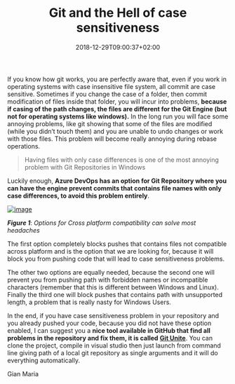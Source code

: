 ﻿---
title: "Git and the Hell of case sensitiveness"
description: ""
date: 2018-12-29T09:00:37+02:00
draft: false
tags: [Git]
categories: [Git]
---
If you know how git works, you are perfectly aware that, even if you work in operating systems with case insensitive file system, all commit are case sensitive. Sometimes if you change the case of a folder, then commit modification of files inside that folder, you will incur into problems,  **because if casing of the path changes, the files are different for the Git Engine (but not for operating systems like windows).** In the long run you will face some annoying problems, like git showing that some of the files are modified (while you didn’t touch them) and you are unable to undo changes or work with those files. This problem will become really annoying during rebase operations.

> Having files with only case differences is one of the most annoying problem with Git Repositories in Windows

Luckily enough,  **Azure DevOps has an option for Git Repository where you can have the engine prevent commits that contains file names with only case differences, to avoid this problem entirely**.

[![image](https://www.codewrecks.com/blog/wp-content/uploads/2018/12/image_thumb-10.png "image")](https://www.codewrecks.com/blog/wp-content/uploads/2018/12/image-10.png)

 ***Figure 1***: *Options for Cross platform compatibility can solve most headaches*

The first option completely blocks pushes that contains files not compatible across platform and is the option that we are looking for, because it will block you from pushing code that will lead to case sensitiveness problems.

The other two options are equally needed, because the second one will prevent you from pushing path with forbidden names or incompatible characters (remember that this is different between Windows and Linux). Finally the third one will block pushes that contains path with unsupported length, a problem that is really nasty for Windows Users.

In the end, if you have case sensitiveness problem in your repository and you already pushed your code, because you did not have these option enabled, I can suggest you a **nice tool available in GitHub that find all problems in the repository and fix them, it is called** [**Git Unite**](https://github.com/tawman/git-unite). You can clone the project, compile in visual studio then just launch from command line giving path of a local git repository as single arguments and it will do everything automatically.

Gian Maria
